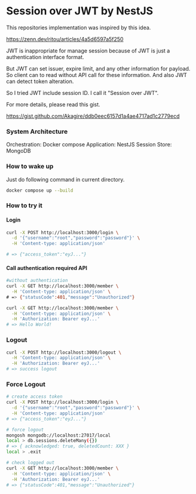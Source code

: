 # Session over JWT by NestJS

This repositories implementation was inspired by  this idea.

https://zenn.dev/ritou/articles/4a5d6597a5f250

JWT is inappropriate for manage session because of JWT is just a authentication interface format.

But JWT can set issuer, expire limit, and any other information for payload. So client can to read without API call for these information. And also JWT can detect token alteration.

So I tried JWT include session ID. I call it "Session over JWT".

For more details, please read this gist.

https://gist.github.com/Akagire/ddb0eec6157d1a4ae4717ad1c2779ecd

### System Architecture

Orchestration: Docker compose
Application: NestJS
Session Store: MongoDB

### How to wake up

Just do following command in current directory.

```sh
docker compose up --build
```

### How to try it

#### Login

```sh
curl -X POST http://localhost:3000/login \
  -d '{"username":"root","password":"password"}' \
  -H 'Content-type: application/json'

# => {"access_token":"eyJ..."}
```

#### Call authentication required API

```sh
#without authentication
curl -X GET http://localhost:3000/member \
  -H 'Content-type: application/json' \
# => {"statusCode":401,"message":"Unauthorized"}

curl -X GET http://localhost:3000/member \
  -H 'Content-type: application/json' \
  -H 'Authorization: Bearer eyJ...'
# => Hello World!
```

### Logout
```sh
curl -X POST http://localhost:3000/logout \
  -H 'Content-type: application/json' \
  -H 'Authorization: Bearer eyJ...'
# => success logout
```

### Force Logout

```sh
# create access token
curl -X POST http://localhost:3000/login \
  -d '{"username":"root","password":"password"}' \
  -H 'Content-type: application/json'
# => {"access_token":"eyJ..."}

# force logout
mongosh mongodb://localhost:27017/local
local > db.sessions.deleteMany({})
# => { acknowledged: true, deletedCount: XXX }
local > .exit

# check logged out
curl -X GET http://localhost:3000/member \
  -H 'Content-type: application/json' \
  -H 'Authorization: Bearer eyJ...'
# => {"statusCode":401,"message":"Unauthorized"}
```
